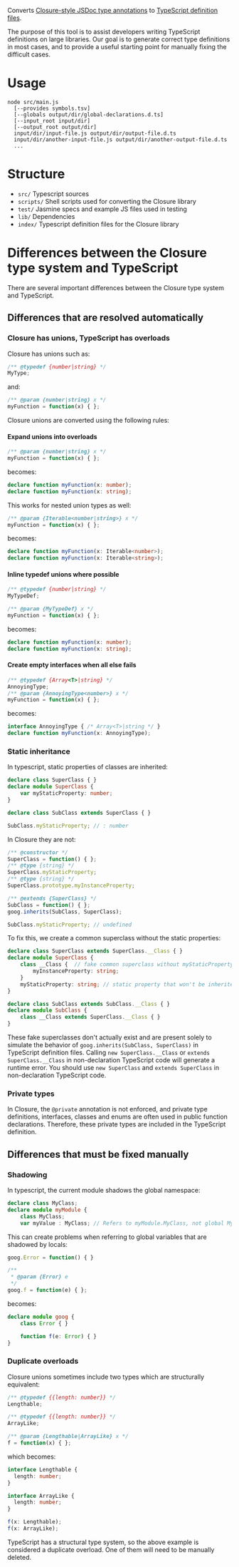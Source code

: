 Converts [Closure-style JSDoc type annotations](https://developers.google.com/closure/compiler/docs/js-for-compiler)
to [TypeScript definition files](http://www.typescriptlang.org/Handbook#writing-dts-files).

The purpose of this tool is to assist developers writing TypeScript definitions on large libraries.
Our goal is to generate correct type definitions in most cases, and to provide a useful starting
point for manually fixing the difficult cases.

# Usage

```
node src/main.js
  [--provides symbols.tsv]
  [--globals output/dir/global-declarations.d.ts]
  [--input_root input/dir]
  [--output_root output/dir]
  input/dir/input-file.js output/dir/output-file.d.ts
  input/dir/another-input-file.js output/dir/another-output-file.d.ts
  ...
```

# Structure

* `src/` Typescript sources
* `scripts/` Shell scripts used for converting the Closure library
* `test/` Jasmine specs and example JS files used in testing
* `lib/` Dependencies
* `index/` Typescript definition files for the Closure library

# Differences between the Closure type system and TypeScript

There are several important differences between the Closure type system and TypeScript.

## Differences that are resolved automatically

### Closure has unions, TypeScript has overloads

Closure has unions such as:

```javascript
/** @typedef {number|string} */
MyType;
```

and:

```javascript
/** @param {number|string} x */
myFunction = function(x) { };
```

Closure unions are converted using the following rules:

#### Expand unions into overloads

```javascript
/** @param {number|string} x */
myFunction = function(x) { };
```

becomes:

```typescript
declare function myFunction(x: number);
declare function myFunction(x: string);
```

This works for nested union types as well:

```javascript
/** @param {Iterable<number|string>} x */
myFunction = function(x) { };
```

becomes:

```typescript
declare function myFunction(x: Iterable<number>);
declare function myFunction(x: Iterable<string>);
```

#### Inline typedef unions where possible

```javascript
/** @typedef {number|string} */
MyTypeDef;

/** @param {MyTypeDef} x */
myFunction = function(x) { };
```

becomes:

```typescript
declare function myFunction(x: number);
declare function myFunction(x: string);
```

#### Create empty interfaces when all else fails

```javascript
/** @typedef {Array<T>|string} */
AnnoyingType;
/** @param {AnnoyingType<number>} x */
myFunction = function(x) { };
```

becomes:

```typescript
interface AnnoyingType { /* Array<T>|string */ }
declare function myFunction(x: AnnoyingType);
```

### Static inheritance

In typescript, static properties of classes are inherited:

```typescript
declare class SuperClass { }
declare module SuperClass {
    var myStaticProperty: number;
}

declare class SubClass extends SuperClass { }

SubClass.myStaticProperty; // : number
```

In Closure they are not:
```javascript
/** @constructor */
SuperClass = function() { };
/** @type {string} */
SuperClass.myStaticProperty;
/** @type {string} */
SuperClass.prototype.myInstanceProperty;

/** @extends {SuperClass} */
SubClass = function() { };
goog.inherits(SubClass, SuperClass);

SubClass.myStaticProperty; // undefined
```

To fix this, we create a common superclass without the static properties:

```typescript
declare class SuperClass extends SuperClass.__Class { }
declare module SuperClass {
    class __Class {  // fake common superclass without myStaticProperty
        myInstanceProperty: string;
    }
    myStaticProperty: string; // static property that won't be inherited by 'extends SuperClass.__Class'
}

declare class SubClass extends SubClass.__Class { }
declare module SubClass {
    class __Class extends SuperClass.__Class { }
}
```

These fake superclasses don't actually exist and are present solely to simulate the behavior of
`goog.inherits(SubClass, SuperClass)` in TypeScript definition files.
Calling `new SuperClass.__Class` or `extends SuperClass.__Class` in non-declaration TypeScript code
will generate a runtime error.
You should use `new SuperClass` and `extends SuperClass` in non-declaration TypeScript code.

### Private types

In Closure, the `@private` annotation is not enforced, and private type definitions, interfaces, classes and enums are
often used in public function declarations. Therefore, these private types are included in the TypeScript definition.

## Differences that must be fixed manually

### Shadowing

In typescript, the current module shadows the global namespace:

```typescript
declare class MyClass;
declare module myModule {
    class MyClass;
    var myValue : MyClass; // Refers to myModule.MyClass, not global MyClass
```

This can create problems when referring to global variables that are shadowed by locals:

```javascript
goog.Error = function() { }

/**
 * @param {Error} e
 */
goog.f = function(e) { };
```

becomes:

```typescript
declare module goog {
    class Error { }

    function f(e: Error) { }
}
```

### Duplicate overloads

Closure unions sometimes include two types which are structurally equivalent:

```javascript
/** @typedef {{length: number}} */
Lengthable;

/** @typedef {{length: number}} */
ArrayLike;

/** @param {Lengthable|ArrayLike} x */
f = function(x) { };
```

which becomes:

```typescript
interface Lengthable {
  length: number;
}

interface ArrayLike {
  length: number;
}

f(x: Lengthable);
f(x: ArrayLike);
```

TypeScript has a structural type system, so the above example is considered a duplicate overload. One of them
will need to be manually deleted.